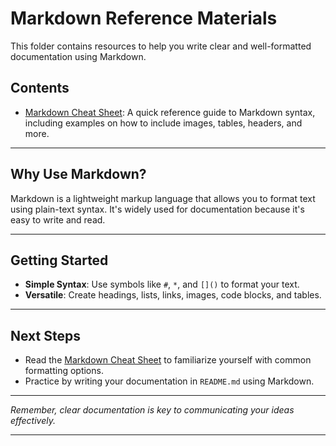 # Markdown Reference Materials

This folder contains resources to help you write clear and well-formatted documentation using Markdown.

## Contents

- [Markdown Cheat Sheet](markdown_cheat_sheet.md): A quick reference guide to Markdown syntax, including examples on how to include images, tables, headers, and more.

---

## Why Use Markdown?

Markdown is a lightweight markup language that allows you to format text using plain-text syntax. It's widely used for documentation because it's easy to write and read.

---

## Getting Started

- **Simple Syntax**: Use symbols like `#`, `*`, and `[]()` to format your text.
- **Versatile**: Create headings, lists, links, images, code blocks, and tables.

---

## Next Steps

- Read the [Markdown Cheat Sheet](Markdown_CheatSheet.md) to familiarize yourself with common formatting options.
- Practice by writing your documentation in `README.md` using Markdown.

---

*Remember, clear documentation is key to communicating your ideas effectively.*

---